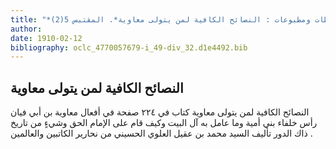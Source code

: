 ```yaml
---
title: "*مخطوطات ومطبوعات : النصائح الكافية لمن يتولى معاوية*. المقتبس 5(2)"
author: 
date: 1910-02-12
bibliography: oclc_4770057679-i_49-div_32.d1e4492.bib
---
```




##  النصائح الكافية لمن يتولى معاوية 


 النصائح الكافية لمن يتولى معاوية  كتاب في  ٢٢٤  صفحة  في أفعال  معاوية بن أبي فيان  رأس خلفاء بني أمية وما   عامل به آل البيت وكيف قام على الإمام الحق وشيءٍ من تاريخ ذاك الدور تأليف  السيد محمد بن عقيل العلوي الحسيني  من نحارير الكاتبين والعالمين  . 
